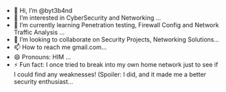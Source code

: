 - 👋 Hi, I’m @byt3b4nd
- 👀 I’m interested in CyberSecurity and Networking ...
- 🌱 I’m currently learning Penetration testing, Firewall Config and Network Traffic Analysis ...
- 💞️ I’m looking to collaborate on Security Projects, Networking Solutions...
- 📫 How to reach me gmail.com...
- 😄 Pronouns: HIM ...
- ⚡ Fun fact: I once tried to break into my own home network just to see if I could find any weaknesses! (Spoiler: I did, and it made me a better security enthusiast...

<!---
byt3b4nd/byt3b4nd is a ✨ special ✨ repository because its `README.md` (this file) appears on your GitHub profile.
You can click the Preview link to take a look at your changes.
--->
